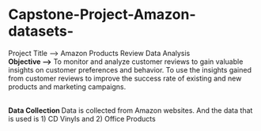 # Capstone-Project-Amazon-datasets-

Project Title --> Amazon Products Review Data Analysis
</br>
<b> Objective --></b>
To monitor and analyze customer reviews to gain valuable insights on customer preferences and behavior. To use the insights gained from customer reviews to improve the success rate of existing and new products and marketing campaigns. 

</br>
<b> Data Collection </b>
Data is collected from Amazon websites. And the data that is used is 
 1) CD Vinyls and 2) Office Products

